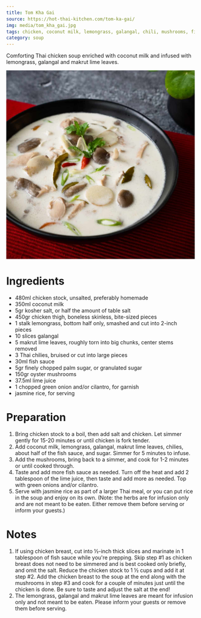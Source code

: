 ```yaml
---
title: Tom Kha Gai
source: https://hot-thai-kitchen.com/tom-ka-gai/
img: media/tom_kha_gai.jpg
tags: chicken, coconut milk, lemongrass, galangal, chili, mushrooms, fish sauce, lime, onion, rice
category: soup
---
```


Comforting Thai chicken soup enriched with coconut milk and infused with 
lemongrass, galangal and makrut lime leaves.

![Tom Kha Gai](media/tom_kha_gai.jpg)

Ingredients
===========

* 480ml chicken stock, unsalted, preferably homemade
* 350ml coconut milk
* 5gr kosher salt, or half the amount of table salt
* 450gr chicken thigh, boneless skinless, bite-sized pieces
* 1 stalk lemongrass, bottom half only, smashed and cut into 2-inch pieces
* 10 slices galangal
* 5 makrut lime leaves, roughly torn into big chunks, center stems removed
* 3 Thai chilies, bruised or cut into large pieces
* 30ml fish sauce
* 5gr finely chopped palm sugar, or granulated sugar
* 150gr oyster mushrooms
* 37.5ml lime juice
* 1 chopped green onion and/or cilantro, for garnish
* jasmine rice, for serving

Preparation
===========

1. Bring chicken stock to a boil, then add salt and chicken. Let simmer gently 
   for 15-20 minutes or until chicken is fork tender.
2. Add coconut milk, lemongrass, galangal, makrut lime leaves, chilies, about 
   half of the fish sauce, and sugar. Simmer for 5 minutes to infuse.
3. Add the mushrooms, bring back to a simmer, and cook for 1-2 minutes or until 
   cooked through.
4. Taste and add more fish sauce as needed. Turn off the heat and add 2 
   tablespoon of the lime juice, then taste and add more as needed. Top with 
   green onions and/or cilantro.
5. Serve with jasmine rice as part of a larger Thai meal, or you can put rice 
   in the soup and enjoy on its own. (Note: the herbs are for infusion only and 
   are not meant to be eaten. Either remove them before serving or inform your 
   guests.)

Notes
=====

1. If using chicken breast, cut into ½-inch thick slices and marinate in 1 
   tablespoon of fish sauce while you're prepping. Skip step #1 as chicken 
   breast does not need to be simmered and is best cooked only briefly, and 
   omit the salt. Reduce the chicken stock to 1 ½ cups and add it at step #2. 
   Add the chicken breast to the soup at the end along with the mushrooms in 
   step #3 and cook for a couple of minutes just until the chicken is done. Be 
   sure to taste and adjust the salt at the end!
2. The lemongrass, galangal and makrut lime leaves are meant for infusion only 
   and not meant to be eaten. Please inform your guests or remove them before 
   serving.
